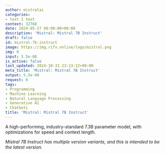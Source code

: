 ```yaml
---
author: mistralai
categories:
- text 2 text
context: 32768
date: 2024-05-27 00:00:00+00:00
description: 'Mistral: Mistral 7B Instruct'
draft: false
id: mistral-7b-instruct
image: https://img.rifx.online/logo/mistral.png
img: 0
input: 5.5e-08
is_active: false
last_updated: 2024-10-31 23:13:12+00:00
meta_title: 'Mistral: Mistral 7B Instruct'
output: 5.5e-08
request: 0
tags:
- Programming
- Machine Learning
- Natural Language Processing
- Generative AI
- Chatbots
title: 'Mistral: Mistral 7B Instruct'
---
```




A high-performing, industry-standard 7.3B parameter model, with optimizations for speed and context length.

*Mistral 7B Instruct has multiple version variants, and this is intended to be the latest version.*

